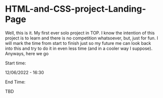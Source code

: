 # HTML-and-CSS-project-Landing-Page

Well, this is it. My first ever solo project in TOP. I know the intention of this project is to learn and there is no competition whatsoever, but, just for fun. I will mark the time from start to finish just so my future me can look back into this and try to do it in even less time (and in a cooler way I suppose). Anyways, here we go

Start time:

12/06/2022 - 16:30

End Time:

TBD